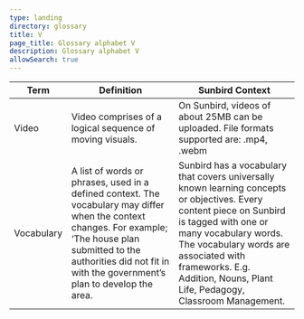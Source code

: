 ```yaml
---
type: landing
directory: glossary
title: V
page_title: Glossary alphabet V
description: Glossary alphabet V
allowSearch: true
---
```

Term | Definition |Sunbird Context
-----|------------|-----------------
Video |Video comprises of a logical sequence of moving visuals.   |On Sunbird, videos of about 25MB can be uploaded. File formats supported are: .mp4, .webm
Vocabulary  |A list of words or phrases, used in a defined context. The vocabulary may differ when the context changes. For example; ‘The house plan submitted to the authorities did not fit in with the government’s plan to develop the area.  |Sunbird has a vocabulary that covers universally known learning concepts or objectives. Every content piece on Sunbird is tagged with one or many vocabulary words. The vocabulary words are associated with frameworks. E.g. Addition, Nouns, Plant Life, Pedagogy, Classroom Management.
